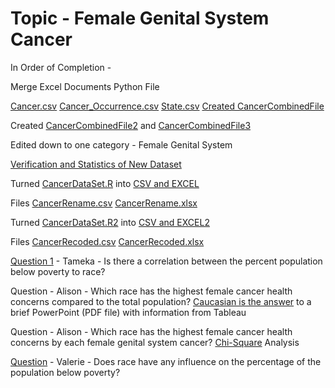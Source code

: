 # Topic - Female Genital System Cancer
In Order of Completion - 

Merge Excel Documents Python File

[Cancer.csv](https://github.com/hallan6749/finalprojectstarwarriors/blob/main/Input/Cancer.csv)
[Cancer_Occurrence.csv](https://github.com/hallan6749/finalprojectstarwarriors/blob/main/Input/Cancer_Occurrence.csv)
[State.csv](https://github.com/hallan6749/finalprojectstarwarriors/blob/main/Input/State.csv)
[Created CancerCombinedFile](https://github.com/hallan6749/finalprojectstarwarriors/blob/main/Input/CancerCombinedFile.xlsx)

Created [CancerCombinedFile2](https://github.com/hallan6749/finalprojectstarwarriors/blob/main/Input/CancerCombinedFile2.xlsx) and [CancerCombinedFile3](https://github.com/hallan6749/finalprojectstarwarriors/blob/main/Input/CancerCombinedFile3.xlsx)

Edited down to one category - Female Genital System

[Verification and Statistics of New Dataset](https://github.com/hallan6749/finalprojectstarwarriors/blob/main/Input/Cancer%20Alison_Verify%20Merged%20and%20Condensed%20File.ipynb)

Turned [CancerDataSet.R](https://github.com/hallan6749/finalprojectstarwarriors/blob/main/Input/CancerDataSet.R) into [CSV and EXCEL](https://github.com/hallan6749/finalprojectstarwarriors/blob/main/Input/R%20Code%20Rename%20and%20Recode%20into%20CSV%20and%20Excel%20files2.R) 

Files
[CancerRename.csv](https://github.com/hallan6749/finalprojectstarwarriors/blob/main/Input/CancerRename.csv)
[CancerRename.xlsx](https://github.com/hallan6749/finalprojectstarwarriors/blob/main/Input/CancerRename.xlsx)

Turned [CancerDataSet.R2](https://github.com/hallan6749/finalprojectstarwarriors/blob/main/Input/CancerDataSet2.R) into [CSV and EXCEL2](https://github.com/hallan6749/finalprojectstarwarriors/blob/main/Input/R%20Code%20Rename%20and%20Recode%20into%20CSV%20and%20Excel%20files2.R) 

Files
[CancerRecoded.csv](https://github.com/hallan6749/finalprojectstarwarriors/blob/main/Input/CancerRecoded.csv)
[CancerRecoded.xlsx](https://github.com/hallan6749/finalprojectstarwarriors/blob/main/Input/CancerRecoded.xlsx)

[Question 1](https://github.com/hallan6749/finalprojectstarwarriors/blob/main/Input/Question%201.docx) - Tameka - Is there a correlation between the percent population below poverty to race?

Question - Alison - Which race has the highest female cancer health concerns compared to the total population?
[Caucasian is the answer](https://github.com/hallan6749/finalprojectstarwarriors/blob/main/Input/Which%20race%20has%20the%20highest%20female%20cancer%20health%20concerns%20compared%20to%20the%20total%20population_.pdf) to a brief PowerPoint (PDF file) with information from Tableau

Question - Alison - Which race has the highest female cancer health concerns by each female genital system cancer? 
[Chi-Square](https://github.com/hallan6749/finalprojectstarwarriors/blob/main/Input/_Alison%20Chi-Square%20Data%20Which%20race%20has%20the%20highest%20female%20cancer%20health%20concerns%20by%20each%20female%20genital%20system%20cancer_%20.xlsx) Analysis

[Question](https://github.com/hallan6749/finalprojectstarwarriors/blob/main/Input/ValerieRstudio%201st%20try.R) - Valerie - Does race have any influence on the percentage of the population below poverty? 
